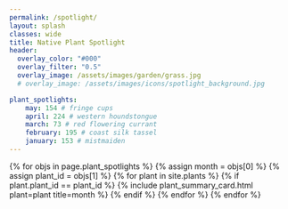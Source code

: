```yaml
---
permalink: /spotlight/
layout: splash
classes: wide
title: Native Plant Spotlight 
header:
  overlay_color: "#000"
  overlay_filter: "0.5"
  overlay_image: /assets/images/garden/grass.jpg
  # overlay_image: /assets/images/icons/spotlight_background.jpg

plant_spotlights: 
    may: 154 # fringe cups 
    april: 224 # western houndstongue 
    march: 73 # red flowering currant
    february: 195 # coast silk tassel
    january: 153 # mistmaiden
---
```


{% for objs in page.plant_spotlights %}
{% assign month = objs[0] %} 
{% assign plant_id = objs[1] %} 
{% for plant in site.plants %}
    {% if plant.plant_id == plant_id %}
        {% include plant_summary_card.html plant=plant title=month %} 
    {% endif %}
{% endfor %}
{% endfor %}


